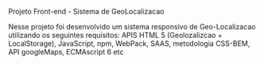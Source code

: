 Projeto Front-end - Sistema de GeoLocalizacao

Nesse projeto foi desenvolvido um sistema responsivo de Geo-Localizacao utilizando os seguintes requisitos:
APIS HTML 5 (Geolozalizcao + LocalStorage), JavaScript, npm, WebPack, SAAS, metodologia CSS-BEM, API googleMaps, ECMAscript 6 etc
